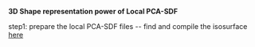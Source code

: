 

**3D Shape representation power of Local PCA-SDF**

step1: prepare the local PCA-SDF files
       -- find and compile the isosurface [here](https://github.com/Xharlie/DISN/tree/master/isosurface)